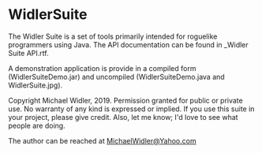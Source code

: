 # WidlerSuite
 
The Widler Suite is a set of tools primarily intended for roguelike programmers using Java. The API documentation can be found in _Widler Suite API.rtf.

A demonstration application is provide in a compiled form (WidlerSuiteDemo.jar) and uncompiled (WidlerSuiteDemo.java and WidlerSuite.jpg).

Copyright Michael Widler, 2019. Permission granted for public or private use. No warranty of any kind is expressed or implied. If you use this suite in your project, please give credit. Also, let me know; I'd love to see what people are doing.

The author can be reached at MichaelWidler@Yahoo.com